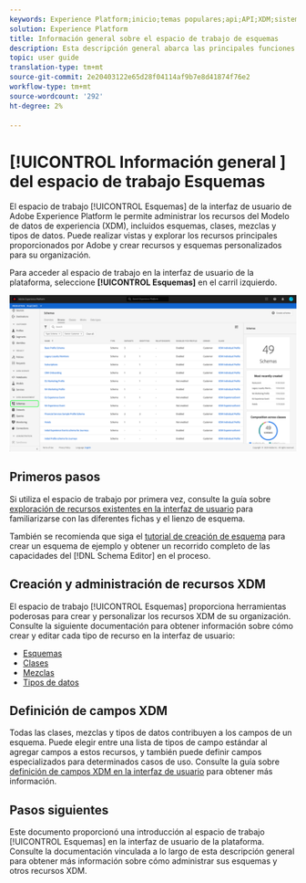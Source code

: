```yaml
---
keywords: Experience Platform;inicio;temas populares;api;API;XDM;sistema XDM;modelo de datos de experiencia;modelo de datos;ui;espacio de trabajo;
solution: Experience Platform
title: Información general sobre el espacio de trabajo de esquemas
description: Esta descripción general abarca las principales funciones del espacio de trabajo de Esquemas en Experience Platform.
topic: user guide
translation-type: tm+mt
source-git-commit: 2e20403122e65d28f04114af9b7e8d41874f76e2
workflow-type: tm+mt
source-wordcount: '292'
ht-degree: 2%

---
```



# [!UICONTROL Información general ] del espacio de trabajo Esquemas

El espacio de trabajo [!UICONTROL Esquemas] de la interfaz de usuario de Adobe Experience Platform le permite administrar los recursos del Modelo de datos de experiencia (XDM), incluidos esquemas, clases, mezclas y tipos de datos. Puede realizar vistas y explorar los recursos principales proporcionados por Adobe y crear recursos y esquemas personalizados para su organización.

Para acceder al espacio de trabajo en la interfaz de usuario de la plataforma, seleccione **[!UICONTROL Esquemas]** en el carril izquierdo.

![](../images/ui/overview/schemas-tab.png)

## Primeros pasos

Si utiliza el espacio de trabajo por primera vez, consulte la guía sobre [exploración de recursos existentes en la interfaz de usuario](./explore.md) para familiarizarse con las diferentes fichas y el lienzo de esquema.

También se recomienda que siga el [tutorial de creación de esquema](../tutorials/create-schema-ui.md) para crear un esquema de ejemplo y obtener un recorrido completo de las capacidades del [!DNL Schema Editor] en el proceso.

## Creación y administración de recursos XDM

El espacio de trabajo [!UICONTROL Esquemas] proporciona herramientas poderosas para crear y personalizar los recursos XDM de su organización. Consulte la siguiente documentación para obtener información sobre cómo crear y editar cada tipo de recurso en la interfaz de usuario:

* [Esquemas](./resources/schemas.md)
* [Clases](./resources/classes.md)
* [Mezclas](./resources/mixins.md)
* [Tipos de datos](./resources/data-types.md)

## Definición de campos XDM

Todas las clases, mezclas y tipos de datos contribuyen a los campos de un esquema. Puede elegir entre una lista de tipos de campo estándar al agregar campos a estos recursos, y también puede definir campos especializados para determinados casos de uso. Consulte la guía sobre [definición de campos XDM en la interfaz de usuario](./fields/overview.md) para obtener más información.

## Pasos siguientes

Este documento proporcionó una introducción al espacio de trabajo [!UICONTROL Esquemas] en la interfaz de usuario de la plataforma. Consulte la documentación vinculada a lo largo de esta descripción general para obtener más información sobre cómo administrar sus esquemas y otros recursos XDM.